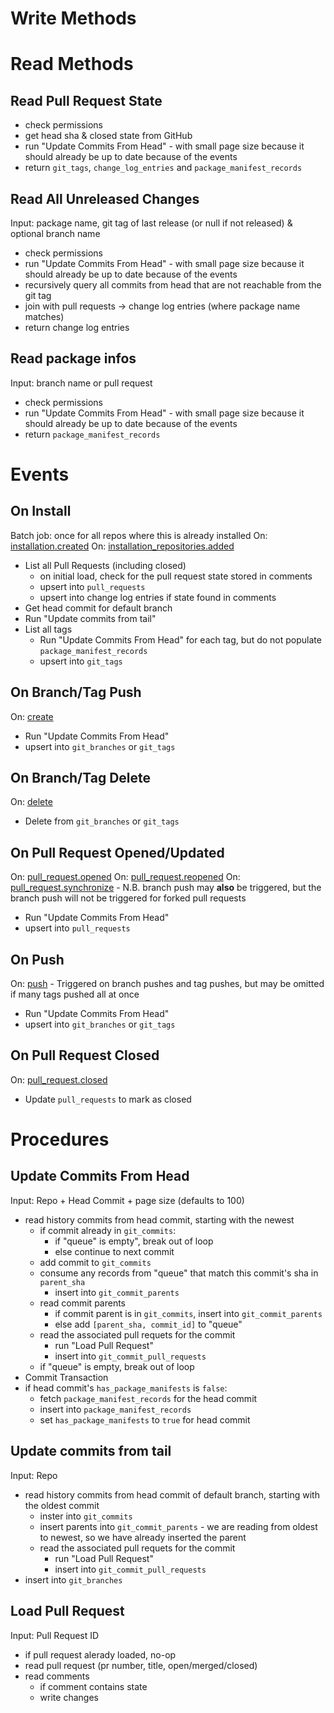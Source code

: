 # Write Methods

# Read Methods

## Read Pull Request State

- check permissions
- get head sha & closed state from GitHub
- run "Update Commits From Head" - with small page size because it should already be up to date because of the events
- return `git_tags`, `change_log_entries` and `package_manifest_records`

## Read All Unreleased Changes

Input: package name, git tag of last release (or null if not released) & optional branch name

- check permissions
- run "Update Commits From Head" - with small page size because it should already be up to date because of the events
- recursively query all commits from head that are not reachable from the git tag
- join with pull requests -> change log entries (where package name matches)
- return change log entries

## Read package infos

Input: branch name or pull request

- check permissions
- run "Update Commits From Head" - with small page size because it should already be up to date because of the events
- return `package_manifest_records`

# Events

## On Install

Batch job: once for all repos where this is already installed
On: [installation.created](https://developer.github.com/v3/activity/events/types/#installationevent)
On: [installation_repositories.added](https://developer.github.com/v3/activity/events/types/#installationrepositoriesevent)

- List all Pull Requests (including closed)
  - on initial load, check for the pull request state stored in comments
  - upsert into `pull_requests`
  - upsert into change log entries if state found in comments
- Get head commit for default branch
- Run "Update commits from tail"
- List all tags
  - Run "Update Commits From Head" for each tag, but do not populate `package_manifest_records`
  - upsert into `git_tags`

## On Branch/Tag Push

On: [create](https://developer.github.com/v3/activity/events/types/#createevent)

- Run "Update Commits From Head"
- upsert into `git_branches` or `git_tags`

## On Branch/Tag Delete

On: [delete](https://developer.github.com/v3/activity/events/types/#deleteevent)

- Delete from `git_branches` or `git_tags`

## On Pull Request Opened/Updated

On: [pull_request.opened](https://developer.github.com/v3/activity/events/types/#pullrequestevent)
On: [pull_request.reopened](https://developer.github.com/v3/activity/events/types/#pullrequestevent)
On: [pull_request.synchronize](https://github.community/t5/GitHub-API-Development-and/What-is-a-pull-request-synchronize-event/td-p/53759) - N.B. branch push may **also** be triggered, but the branch push will not be triggered for forked pull requests

- Run "Update Commits From Head"
- upsert into `pull_requests`

## On Push

On: [push](https://developer.github.com/v3/activity/events/types/#pushevent) - Triggered on branch pushes and tag pushes, but may be omitted if many tags pushed all at once

- Run "Update Commits From Head"
- upsert into `git_branches` or `git_tags`

## On Pull Request Closed

On: [pull_request.closed](https://developer.github.com/v3/activity/events/types/#pullrequestevent)

- Update `pull_requests` to mark as closed

# Procedures

## Update Commits From Head

Input: Repo + Head Commit + page size (defaults to 100)

- read history commits from head commit, starting with the newest
  - if commit already in `git_commits`:
    - if "queue" is empty", break out of loop
    - else continue to next commit
  - add commit to `git_commits`
  - consume any records from "queue" that match this commit's sha in `parent_sha`
    - insert into `git_commit_parents`
  - read commit parents
    - if commit parent is in `git_commits`, insert into `git_commit_parents`
    - else add `[parent_sha, commit_id]` to "queue"
  - read the associated pull requets for the commit
    - run "Load Pull Request"
    - insert into `git_commit_pull_requests`
  - if "queue" is empty, break out of loop
- Commit Transaction
- if head commit's `has_package_manifests` is `false`:
  - fetch `package_manifest_records` for the head commit
  - insert into `package_manifest_records`
  - set `has_package_manifests` to `true` for head commit

## Update commits from tail

Input: Repo

- read history commits from head commit of default branch, starting with the oldest commit
  - inster into `git_commits`
  - insert parents into `git_commit_parents` - we are reading from oldest to newest, so we have already inserted the parent
  - read the associated pull requets for the commit
    - run "Load Pull Request"
    - insert into `git_commit_pull_requests`
- insert into `git_branches`

## Load Pull Request

Input: Pull Request ID

- if pull request alerady loaded, no-op
- read pull request (pr number, title, open/merged/closed)
- read comments
  - if comment contains state
  - write changes
